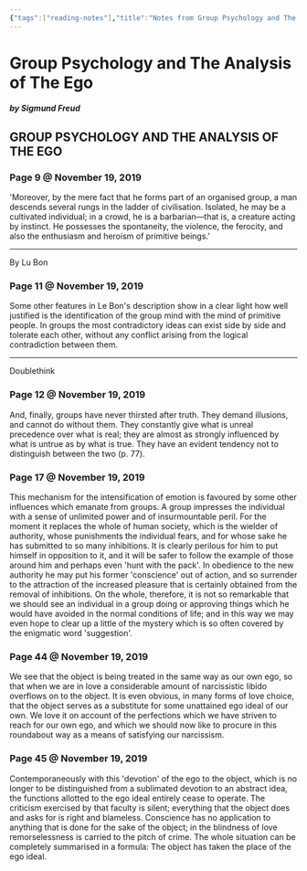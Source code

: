 ```yaml
---
{"tags":["reading-notes"],"title":"Notes from Group Psychology and The Analysis of The Ego","dg-publish":true,"created":"2019-11-19T17:41:24+06:00","updated":"2023-01-11T14:14:30+06:00","permalink":"/personal/reading/notes-and-highlights/group-psychology-and-the-analysis-of-the-ego/","dgPassFrontmatter":true}
---
```


# Group Psychology and The Analysis of The Ego
##### by Sigmund Freud

## GROUP PSYCHOLOGY AND THE ANALYSIS OF THE EGO 
### Page 9 @ November 19, 2019
'Moreover, by the mere fact that he forms part of an organised group, a man descends several rungs in the ladder of civilisation. Isolated, he may be a cultivated individual; in a crowd, he is a barbarian—that is, a creature acting by instinct. He possesses the spontaneity, the violence, the ferocity, and also the enthusiasm and heroism of primitive beings.'

---
By Lu Bon

### Page 11 @ November 19, 2019
Some other features in Le Bon's description show in a clear light how well justified is the identification of the group mind with the mind of primitive people. In groups the most contradictory ideas can exist side by side and tolerate each other, without any conflict arising from the logical contradiction between them.

---
Doublethink

### Page 12 @ November 19, 2019
And, finally, groups have never thirsted after truth. They demand illusions, and cannot do without them. They constantly give what is unreal precedence over what is real; they are almost as strongly influenced by what is untrue as by what is true. They have an evident tendency not to distinguish between the two (p. 77).

### Page 17 @ November 19, 2019
This mechanism for the intensification of emotion is favoured by some other influences which emanate from groups. A group impresses the individual with a sense of unlimited power and of insurmountable peril. For the moment it replaces the whole of human society, which is the wielder of authority, whose punishments the individual fears, and for whose sake he has submitted to so many inhibitions. It is clearly perilous for him to put himself in opposition to it, and it will be safer to follow the example of those around him and perhaps even 'hunt with the pack'. In obedience to the new authority he may put his former 'conscience' out of action, and so surrender to the attraction of the increased pleasure that is certainly obtained from the removal of inhibitions. On the whole, therefore, it is not so remarkable that we should see an individual in a group doing or approving things which he would have avoided in the normal conditions of life; and in this way we may even hope to clear up a little of the mystery which is so often covered by the enigmatic word 'suggestion'.

### Page 44 @ November 19, 2019
We see that the object is being treated in the same way as our own ego, so that when we are in love a considerable amount of narcissistic libido overflows on to the object. It is even obvious, in many forms of love choice, that the object serves as a substitute for some unattained ego ideal of our own. We love it on account of the perfections which we have striven to reach for our own ego, and which we should now like to procure in this roundabout way as a means of satisfying our narcissism.

### Page 45 @ November 19, 2019
Contemporaneously with this 'devotion' of the ego to the object, which is no longer to be distinguished from a sublimated devotion to an abstract idea, the functions allotted to the ego ideal entirely cease to operate. The criticism exercised by that faculty is silent; everything that the object does and asks for is right and blameless. Conscience has no application to anything that is done for the sake of the object; in the blindness of love remorselessness is carried to the pitch of crime. The whole situation can be completely summarised in a formula: The object has taken the place of the ego ideal.